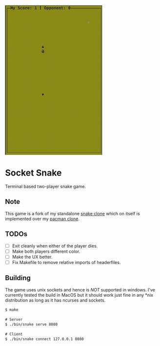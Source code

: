 ![gameplay](./gameplay.gif)

# Socket Snake

Terminal based two-player snake game.


## Note

This game is a fork of my standalone
[snake clone](https://github.com/AravindVasudev/snake) which on itself is
implemented over my [pacman clone](https://github.com/AravindVasudev/pacman).

## TODOs

- [ ] Exit cleanly when either of the player dies.
- [ ] Make both players different color.
- [ ] Make the UX better.
- [ ] Fix Makefile to remove relative imports of headerfiles.

## Building

The game uses unix sockets and hence is *NOT* supported in windows. I've
currently tested the build in MacOS but it should work just fine in any *nix
distribution as long as it has ncurses and sockets.

```
$ make

# Server
$ ./bin/snake serve 8080

# Client
$ ./bin/snake connect 127.0.0.1 8080
```